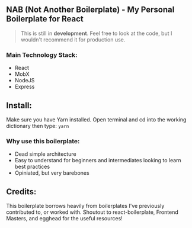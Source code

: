 ## NAB (Not Another Boilerplate) - My Personal Boilerplate for React

> This is still in **development**.
Feel free to look at the code, but I wouldn't recommend it for production use.

### Main Technology Stack:
- React
- MobX
- NodeJS
- Express

## Install:
Make sure you have Yarn installed.
Open terminal and cd into the working dictionary then type:
`yarn`

### Why use this boilerplate:
- Dead simple architecture
- Easy to understand for beginners and intermediates looking to learn best practices
- Opiniated, but very barebones

## Credits:
This boilerplate borrows heavily from boilerplates I've previously contributed to, or worked with. Shoutout to react-boilerplate, Frontend Masters, and egghead for the useful resources!